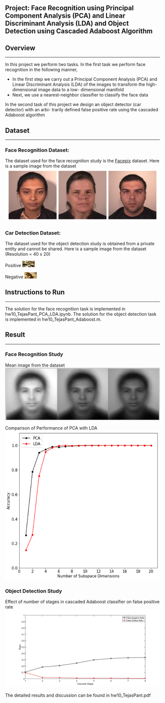 ## Project: Face Recognition using Principal Component Analysis (PCA) and Linear Discriminant Analysis (LDA) and Object Detection using Cascaded Adaboost Algorithm

## Overview
---
In this project we perform two tasks. In the first task we perform face recognition in the following
manner,
* In the first step we carry out a Principal Component Analysis (PCA) and Linear Discriminant Analysis (LDA) of the images to transform the high-dimensional image data to a low-
dimensional manifold
* Next, we use a nearest-neighbor classifier to classify the face data

In the second task of this project we design an object detector (car detector) with an arbi-
trarily defined false positive rate using the cascaded Adaboost algorithm

[//]: # (Image References)

[image1]: ./write_up_images/facepix.png "Image 1"
[image2]: ./write_up_images/pca_versus_lda.png "Image 2"
[image3]: ./write_up_images/mean_image.png "Image 3"
[image4]: ./write_up_images/fpr_during_testing.jpg "Image 4"
[image5]: ./write_up_images/positive_car.png "Image 5"
[image6]: ./write_up_images/negative_Car.png "Image 6"

## Dataset
---
### Face Recognition Dataset: 
The dataset used for the face recognition study is the [Facepix](https://cubic.asu.edu/content/facepix-database) dataset. Here is a sample image from the dataset
![alt text][image1]

### Car Detection Dataset: 
The dataset used for the object detection study is obtained from a private entity and cannot be shared. Here is a sample image from the dataset (Resolution = 40 x 20)

Positive
![alt text][image5]

Negative
![alt text][image6]

## Instructions to Run
---
The solution for the face recognition task is implemented in hw10_TejasPant_PCA_LDA.ipynb.
The solution for the object detection task is implemented in hw10_TejasPant_Adaboost.m.

## Result
---
### Face Recognition Study
Mean image from the dataset
![alt text][image3]

Comparison of Performance of PCA with LDA
![alt text][image2]

### Object Detection Study
Effect of number of stages in cascaded Adaboost classifier on false positive rate 
![alt text][image4]

The detailed results and discussion can be found in hw10_TejasPant.pdf 
